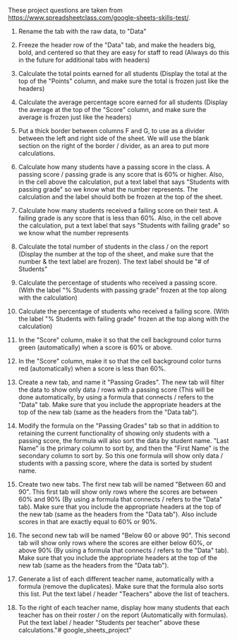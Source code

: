 These project questions are taken from https://www.spreadsheetclass.com/google-sheets-skills-test/.

1. Rename the tab with the raw data, to "Data"

2. Freeze the header row of the "Data" tab, and make the headers big, bold, and centered so that they are easy for staff to read (Always do this in the future for additional tabs with headers)

3. Calculate the total points earned for all students (Display the total at the top of the "Points" column, and make sure the total is frozen just like the headers)

4. Calculate the average percentage score earned for all students (Display the average at the top of the "Score" column, and make sure the average is frozen just like the headers)

5. Put a thick border between columns F and G, to use as a divider between the left and right side of the sheet. We will use the blank section on the right of the border / divider, as an area to put more calculations.

6. Calculate how many students have a passing score in the class. A passing score / passing grade is any score that is 60% or higher. Also, in the cell above the calculation, put a text label that says "Students with passing grade" so we know what the number represents. The calculation and the label should both be frozen at the top of the sheet.

7. Calculate how many students received a failing score on their test. A failing grade is any score that is less than 60%. Also, in the cell above the calculation, put a text label that says "Students with failing grade" so we know what the number represents

8. Calculate the total number of students in the class / on the report (Display the number at the top of the sheet, and make sure that the number & the text label are frozen). The text label should be "# of Students"

9. Calculate the percentage of students who received a passing score. (With the label "% Students with passing grade" frozen at the top along with the calculation)

10. Calculate the percentage of students who received a failing score. (With the label "% Students with failing grade" frozen at the top along with the calculation)

11. In the "Score" column, make it so that the cell background color turns green (automatically) when a score is 60% or above.

12. In the "Score" column, make it so that the cell background color turns red (automatically) when a score is less than 60%.

13. Create a new tab, and name it "Passing Grades". The new tab will filter the data to show only data / rows with a passing score (This will be done automatically, by using a formula that connects / refers to the "Data" tab. Make sure that you include the appropriate headers at the top of the new tab (same as the headers from the "Data tab").

14. Modify the formula on the "Passing Grades" tab so that in addition to retaining the current functionality of showing only students with a passing score, the formula will also sort the data by student name. "Last Name" is the primary column to sort by, and then the "First Name" is the secondary column to sort by. So this one formula will show only data / students with a passing score, where the data is sorted by student name.

15. Create two new tabs. The first new tab will be named "Between 60 and 90". This first tab will show only rows where the scores are between 60% and 90% (By using a formula that connects / refers to the "Data" tab). Make sure that you include the appropriate headers at the top of the new tab (same as the headers from the "Data tab"). Also include scores in that are exactly equal to 60% or 90%.

16. The second new tab will be named "Below 60 or above 90". This second tab will show only rows where the scores are either below 60%, or above 90% (By using a formula that connects / refers to the "Data" tab). Make sure that you include the appropriate headers at the top of the new tab (same as the headers from the "Data tab").

17. Generate a list of each different teacher name, automatically with a formula (remove the duplicates). Make sure that the formula also sorts this list. Put the text label / header "Teachers" above the list of teachers.

18. To the right of each teacher name, display how many students that each teacher has on their roster / on the report (Automatically with formulas). Put the text label / header "Students per teacher" above these calculations."# google_sheets_project" 
